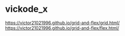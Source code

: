# vickode_x
https://victor21021996.github.io/grid-and-flex/grid.html/
https://victor21021996.github.io/grid-and-flex/flex.html/
